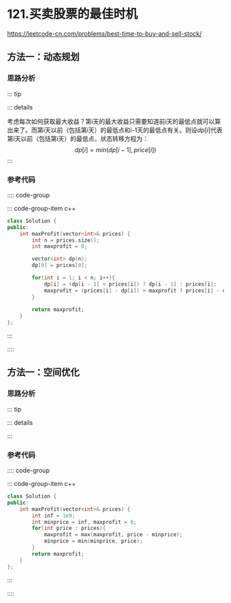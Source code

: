 #  121.买卖股票的最佳时机

https://leetcode-cn.com/problems/best-time-to-buy-and-sell-stock/



## 方法一：动态规划

### 思路分析

::: tip

::: details 

考虑每次如何获取最大收益？第i天的最大收益只需要知道前i天的最低点就可以算出来了。而第i天以前（包括第i天）的最低点和i-1天的最低点有关。则设$dp[i]$代表第i天以前（包括第i天）的最低点，状态转移方程为：
$$
dp[i]=min(dp[i-1],price[i])
$$
:::

### 参考代码

:::: code-group

::: code-group-item c++

```cpp
class Solution {
public:
    int maxProfit(vector<int>& prices) {
        int n = prices.size();
        int maxprofit = 0;

        vector<int> dp(n);
        dp[0] = prices[0];

        for(int i = 1; i < n; i++){
            dp[i] = (dp[i - 1] < prices[i]) ? dp[i - 1] : prices[i];
            maxprofit = (prices[i] - dp[i]) > maxprofit ? prices[i] - dp[i] : maxprofit;
        }
        
        return maxprofit;
    }
};
```

:::

::::

## 方法一：空间优化

### 思路分析

::: tip

::: details 

:::

### 参考代码

:::: code-group

::: code-group-item c++

```cpp
class Solution {
public:
    int maxProfit(vector<int>& prices) {
        int inf = 1e9;
        int minprice = inf, maxprofit = 0;
        for(int price : prices){
            maxprofit = max(maxprofit, price - minprice);
            minprice = min(minprice, price);
        }
        return maxprofit;
    }
};
```

:::

::::
